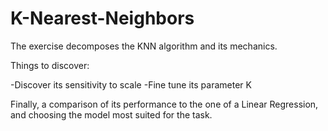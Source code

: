 # K-Nearest-Neighbors
The exercise decomposes the KNN algorithm and its mechanics.

Things to discover:

-Discover its sensitivity to scale
-Fine tune its parameter K

Finally, a comparison of its performance to the one of a Linear Regression, and choosing the model most suited for the task.
